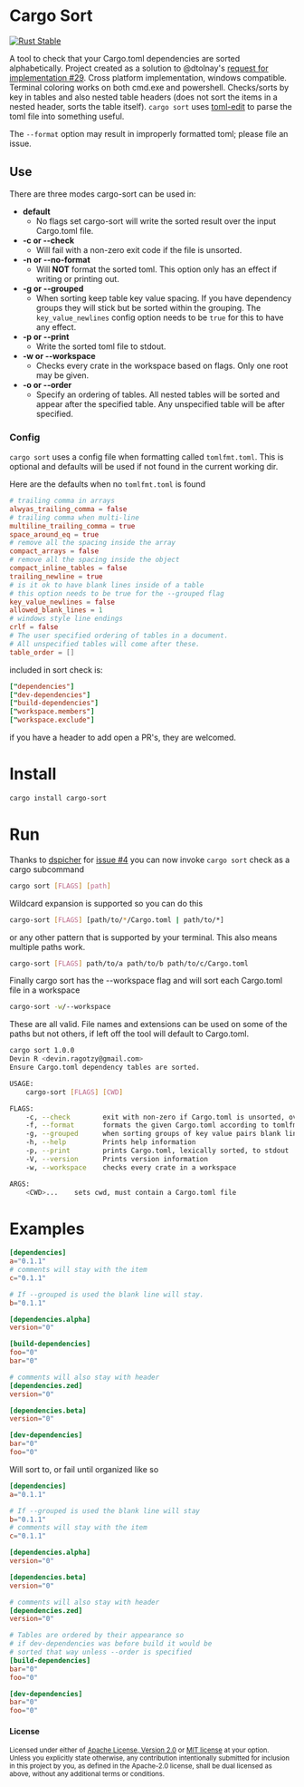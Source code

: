 # Cargo Sort

[![Rust Stable](https://github.com/DevinR528/cargo-sort-ck/actions/workflows/stable.yml/badge.svg)](https://github.com/DevinR528/cargo-sort-ck/actions/workflows/stable.yml)

A tool to check that your Cargo.toml dependencies are sorted alphabetically. Project created as a solution to @dtolnay's [request for implementation #29](https://github.com/dtolnay/request-for-implementation/issues/29). Cross platform implementation, windows compatible.  Terminal coloring works on both cmd.exe and powershell. Checks/sorts by key in tables and also nested table headers (does not sort the items in a nested header, sorts the table itself). `cargo sort` uses [toml-edit](https://github.com/ordian/toml_edit) to parse the toml file into something useful.

The `--format` option may result in improperly formatted toml; please file an issue.

## Use

There are three modes cargo-sort can be used in:
 * **default**
    - No flags set cargo-sort will write the sorted result over the input Cargo.toml file.
 * **-c or --check**
    - Will fail with a non-zero exit code if the file is unsorted.
 * **-n or --no-format**
    - Will **NOT** format the sorted toml. This option only has an effect if writing or printing out.
 * **-g or --grouped**
    - When sorting keep table key value spacing. If you have dependency groups they will stick but be sorted within the grouping.
    The `key_value_newlines` config option needs to be `true` for this to have any effect.
 * **-p or --print**
    - Write the sorted toml file to stdout.
 * **-w or --workspace**
    - Checks every crate in the workspace based on flags. Only one root may be given.
 * **-o or --order**
    - Specify an ordering of tables. All nested tables will be sorted and appear after the specified table. Any unspecified table will be after specified.

### Config

`cargo sort` uses a config file when formatting called `tomlfmt.toml`. This is optional and defaults will
be used if not found in the current working dir.

Here are the defaults when no `tomlfmt.toml` is found
```toml
# trailing comma in arrays
alwyas_trailing_comma = false
# trailing comma when multi-line
multiline_trailing_comma = true
space_around_eq = true
# remove all the spacing inside the array
compact_arrays = false
# remove all the spacing inside the object
compact_inline_tables = false
trailing_newline = true
# is it ok to have blank lines inside of a table
# this option needs to be true for the --grouped flag
key_value_newlines = false
allowed_blank_lines = 1
# windows style line endings
crlf = false
# The user specified ordering of tables in a document.
# All unspecified tables will come after these.
table_order = []
```

included in sort check is:
```toml
["dependencies"]
["dev-dependencies"]
["build-dependencies"]
["workspace.members"]
["workspace.exclude"]
```

if you have a header to add open a PR's, they are welcomed.


# Install
```bash
cargo install cargo-sort
```

# Run

Thanks to [dspicher](https://github.com/dspicher) for [issue #4](https://github.com/DevinR528/cargo-sort-ck/issues/4) you can now invoke `cargo sort` check as a cargo subcommand

```bash
cargo sort [FLAGS] [path]
```
Wildcard expansion is supported so you can do this
```bash
cargo-sort [FLAGS] [path/to/*/Cargo.toml | path/to/*]
```
or any other pattern that is supported by your terminal. This also means multiple
paths work.
```bash
cargo-sort [FLAGS] path/to/a path/to/b path/to/c/Cargo.toml
```
Finally cargo sort has the --workspace flag and will sort each Cargo.toml file in a workspace
```bash
cargo-sort -w/--workspace
```

These are all valid. File names and extensions can be used on some of the paths but not others, if
left off the tool will default to Cargo.toml.


```bash
cargo sort 1.0.0
Devin R <devin.ragotzy@gmail.com>
Ensure Cargo.toml dependency tables are sorted.

USAGE:
    cargo-sort [FLAGS] [CWD]

FLAGS:
    -c, --check        exit with non-zero if Cargo.toml is unsorted, overrides default behavior
    -f, --format       formats the given Cargo.toml according to tomlfmt.toml
    -g, --grouped      when sorting groups of key value pairs blank lines are kept
    -h, --help         Prints help information
    -p, --print        prints Cargo.toml, lexically sorted, to stdout
    -V, --version      Prints version information
    -w, --workspace    checks every crate in a workspace

ARGS:
    <CWD>...    sets cwd, must contain a Cargo.toml file
```

# Examples
```toml
[dependencies]
a="0.1.1"
# comments will stay with the item
c="0.1.1"

# If --grouped is used the blank line will stay.
b="0.1.1"

[dependencies.alpha]
version="0"

[build-dependencies]
foo="0"
bar="0"

# comments will also stay with header
[dependencies.zed]
version="0"

[dependencies.beta]
version="0"

[dev-dependencies]
bar="0"
foo="0"

```
Will sort to, or fail until organized like so
```toml
[dependencies]
a="0.1.1"

# If --grouped is used the blank line will stay
b="0.1.1"
# comments will stay with the item
c="0.1.1"

[dependencies.alpha]
version="0"

[dependencies.beta]
version="0"

# comments will also stay with header
[dependencies.zed]
version="0"

# Tables are ordered by their appearance so
# if dev-dependencies was before build it would be
# sorted that way unless --order is specified
[build-dependencies]
bar="0"
foo="0"

[dev-dependencies]
bar="0"
foo="0"

```

#### License

<sup>
Licensed under either of <a href="LICENSE-APACHE">Apache License, Version
2.0</a> or <a href="LICENSE-MIT">MIT license</a> at your option.
</sup>

<br>

<sub>
Unless you explicitly state otherwise, any contribution intentionally submitted
for inclusion in this project by you, as defined in the Apache-2.0 license,
shall be dual licensed as above, without any additional terms or conditions.
</sub>
